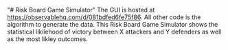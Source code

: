 "# Risk Board Game Simulator" 
The GUI is hosted at https://observablehq.com/d/081bdfed6fe75f86. All other code is the algorithm to generate the data. 
This Risk Board Game Simulator shows the statistical likilehood of victory between X attackers and Y defenders as well as the most likley outcomes. 
